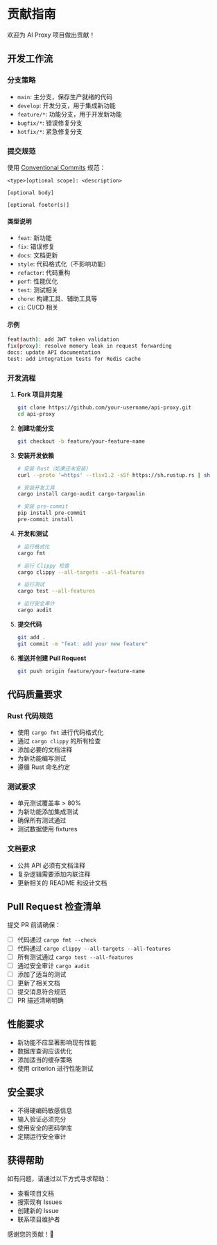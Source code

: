 # 贡献指南

欢迎为 AI Proxy 项目做出贡献！

## 开发工作流

### 分支策略

- `main`: 主分支，保存生产就绪的代码
- `develop`: 开发分支，用于集成新功能
- `feature/*`: 功能分支，用于开发新功能
- `bugfix/*`: 错误修复分支
- `hotfix/*`: 紧急修复分支

### 提交规范

使用 [Conventional Commits](https://www.conventionalcommits.org/) 规范：

```
<type>[optional scope]: <description>

[optional body]

[optional footer(s)]
```

#### 类型说明

- `feat`: 新功能
- `fix`: 错误修复
- `docs`: 文档更新
- `style`: 代码格式化（不影响功能）
- `refactor`: 代码重构
- `perf`: 性能优化
- `test`: 测试相关
- `chore`: 构建工具、辅助工具等
- `ci`: CI/CD 相关

#### 示例

```bash
feat(auth): add JWT token validation
fix(proxy): resolve memory leak in request forwarding
docs: update API documentation
test: add integration tests for Redis cache
```

### 开发流程

1. **Fork 项目并克隆**
   ```bash
   git clone https://github.com/your-username/api-proxy.git
   cd api-proxy
   ```

2. **创建功能分支**
   ```bash
   git checkout -b feature/your-feature-name
   ```

3. **安装开发依赖**
   ```bash
   # 安装 Rust（如果还未安装）
   curl --proto '=https' --tlsv1.2 -sSf https://sh.rustup.rs | sh
   
   # 安装开发工具
   cargo install cargo-audit cargo-tarpaulin
   
   # 安装 pre-commit
   pip install pre-commit
   pre-commit install
   ```

4. **开发和测试**
   ```bash
   # 运行格式化
   cargo fmt
   
   # 运行 Clippy 检查
   cargo clippy --all-targets --all-features
   
   # 运行测试
   cargo test --all-features
   
   # 运行安全审计
   cargo audit
   ```

5. **提交代码**
   ```bash
   git add .
   git commit -m "feat: add your new feature"
   ```

6. **推送并创建 Pull Request**
   ```bash
   git push origin feature/your-feature-name
   ```

## 代码质量要求

### Rust 代码规范

- 使用 `cargo fmt` 进行代码格式化
- 通过 `cargo clippy` 的所有检查
- 添加必要的文档注释
- 为新功能编写测试
- 遵循 Rust 命名约定

### 测试要求

- 单元测试覆盖率 > 80%
- 为新功能添加集成测试
- 确保所有测试通过
- 测试数据使用 fixtures

### 文档要求

- 公共 API 必须有文档注释
- 复杂逻辑需要添加内联注释
- 更新相关的 README 和设计文档

## Pull Request 检查清单

提交 PR 前请确保：

- [ ] 代码通过 `cargo fmt --check`
- [ ] 代码通过 `cargo clippy --all-targets --all-features`
- [ ] 所有测试通过 `cargo test --all-features`
- [ ] 通过安全审计 `cargo audit`
- [ ] 添加了适当的测试
- [ ] 更新了相关文档
- [ ] 提交消息符合规范
- [ ] PR 描述清晰明确

## 性能要求

- 新功能不应显著影响现有性能
- 数据库查询应该优化
- 添加适当的缓存策略
- 使用 criterion 进行性能测试

## 安全要求

- 不得硬编码敏感信息
- 输入验证必须充分
- 使用安全的密码学库
- 定期运行安全审计

## 获得帮助

如有问题，请通过以下方式寻求帮助：

- 查看项目文档
- 搜索现有 Issues
- 创建新的 Issue
- 联系项目维护者

感谢您的贡献！🎉